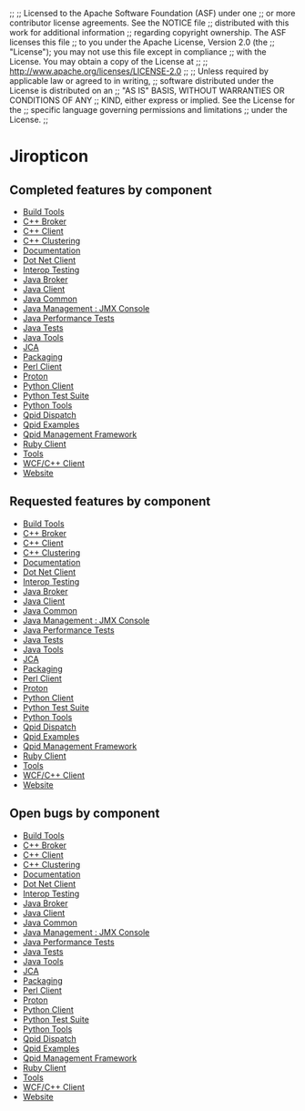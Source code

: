 ;;
;; Licensed to the Apache Software Foundation (ASF) under one
;; or more contributor license agreements.  See the NOTICE file
;; distributed with this work for additional information
;; regarding copyright ownership.  The ASF licenses this file
;; to you under the Apache License, Version 2.0 (the
;; "License"); you may not use this file except in compliance
;; with the License.  You may obtain a copy of the License at
;; 
;;   http://www.apache.org/licenses/LICENSE-2.0
;; 
;; Unless required by applicable law or agreed to in writing,
;; software distributed under the License is distributed on an
;; "AS IS" BASIS, WITHOUT WARRANTIES OR CONDITIONS OF ANY
;; KIND, either express or implied.  See the License for the
;; specific language governing permissions and limitations
;; under the License.
;;

# Jiropticon

## Completed features by component

 - [Build Tools](https://issues.apache.org/jira/issues/?jql=project+%3D+%22Qpid%22+and+issuetype+%3D+%22New+Feature%22+and+status+in+%28%22Closed%22%2C+%22Resolved%22%29+and+resolution+%3D+%22Fixed%22+and+component+%3D+%22Build+Tools%22)
 - [C++ Broker](https://issues.apache.org/jira/issues/?jql=project+%3D+%22Qpid%22+and+issuetype+%3D+%22New+Feature%22+and+status+in+%28%22Closed%22%2C+%22Resolved%22%29+and+resolution+%3D+%22Fixed%22+and+component+%3D+%22C%2B%2B+Broker%22)
 - [C++ Client](https://issues.apache.org/jira/issues/?jql=project+%3D+%22Qpid%22+and+issuetype+%3D+%22New+Feature%22+and+status+in+%28%22Closed%22%2C+%22Resolved%22%29+and+resolution+%3D+%22Fixed%22+and+component+%3D+%22C%2B%2B+Client%22)
 - [C++ Clustering](https://issues.apache.org/jira/issues/?jql=project+%3D+%22Qpid%22+and+issuetype+%3D+%22New+Feature%22+and+status+in+%28%22Closed%22%2C+%22Resolved%22%29+and+resolution+%3D+%22Fixed%22+and+component+%3D+%22C%2B%2B+Clustering%22)
 - [Documentation](https://issues.apache.org/jira/issues/?jql=project+%3D+%22Qpid%22+and+issuetype+%3D+%22New+Feature%22+and+status+in+%28%22Closed%22%2C+%22Resolved%22%29+and+resolution+%3D+%22Fixed%22+and+component+%3D+%22Documentation%22)
 - [Dot Net Client](https://issues.apache.org/jira/issues/?jql=project+%3D+%22Qpid%22+and+issuetype+%3D+%22New+Feature%22+and+status+in+%28%22Closed%22%2C+%22Resolved%22%29+and+resolution+%3D+%22Fixed%22+and+component+%3D+%22Dot+Net+Client%22)
 - [Interop Testing](https://issues.apache.org/jira/issues/?jql=project+%3D+%22Qpid%22+and+issuetype+%3D+%22New+Feature%22+and+status+in+%28%22Closed%22%2C+%22Resolved%22%29+and+resolution+%3D+%22Fixed%22+and+component+%3D+%22Interop+Testing%22)
 - [Java Broker](https://issues.apache.org/jira/issues/?jql=project+%3D+%22Qpid%22+and+issuetype+%3D+%22New+Feature%22+and+status+in+%28%22Closed%22%2C+%22Resolved%22%29+and+resolution+%3D+%22Fixed%22+and+component+%3D+%22Java+Broker%22)
 - [Java Client](https://issues.apache.org/jira/issues/?jql=project+%3D+%22Qpid%22+and+issuetype+%3D+%22New+Feature%22+and+status+in+%28%22Closed%22%2C+%22Resolved%22%29+and+resolution+%3D+%22Fixed%22+and+component+%3D+%22Java+Client%22)
 - [Java Common](https://issues.apache.org/jira/issues/?jql=project+%3D+%22Qpid%22+and+issuetype+%3D+%22New+Feature%22+and+status+in+%28%22Closed%22%2C+%22Resolved%22%29+and+resolution+%3D+%22Fixed%22+and+component+%3D+%22Java+Common%22)
 - [Java Management : JMX Console](https://issues.apache.org/jira/issues/?jql=project+%3D+%22Qpid%22+and+issuetype+%3D+%22New+Feature%22+and+status+in+%28%22Closed%22%2C+%22Resolved%22%29+and+resolution+%3D+%22Fixed%22+and+component+%3D+%22Java+Management+%3A+JMX+Console%22)
 - [Java Performance Tests](https://issues.apache.org/jira/issues/?jql=project+%3D+%22Qpid%22+and+issuetype+%3D+%22New+Feature%22+and+status+in+%28%22Closed%22%2C+%22Resolved%22%29+and+resolution+%3D+%22Fixed%22+and+component+%3D+%22Java+Performance+Tests%22)
 - [Java Tests](https://issues.apache.org/jira/issues/?jql=project+%3D+%22Qpid%22+and+issuetype+%3D+%22New+Feature%22+and+status+in+%28%22Closed%22%2C+%22Resolved%22%29+and+resolution+%3D+%22Fixed%22+and+component+%3D+%22Java+Tests%22)
 - [Java Tools](https://issues.apache.org/jira/issues/?jql=project+%3D+%22Qpid%22+and+issuetype+%3D+%22New+Feature%22+and+status+in+%28%22Closed%22%2C+%22Resolved%22%29+and+resolution+%3D+%22Fixed%22+and+component+%3D+%22Java+Tools%22)
 - [JCA](https://issues.apache.org/jira/issues/?jql=project+%3D+%22Qpid%22+and+issuetype+%3D+%22New+Feature%22+and+status+in+%28%22Closed%22%2C+%22Resolved%22%29+and+resolution+%3D+%22Fixed%22+and+component+%3D+%22JCA%22)
 - [Packaging](https://issues.apache.org/jira/issues/?jql=project+%3D+%22Qpid%22+and+issuetype+%3D+%22New+Feature%22+and+status+in+%28%22Closed%22%2C+%22Resolved%22%29+and+resolution+%3D+%22Fixed%22+and+component+%3D+%22Packaging%22)
 - [Perl Client](https://issues.apache.org/jira/issues/?jql=project+%3D+%22Qpid%22+and+issuetype+%3D+%22New+Feature%22+and+status+in+%28%22Closed%22%2C+%22Resolved%22%29+and+resolution+%3D+%22Fixed%22+and+component+%3D+%22Perl+Client%22)
 - [Proton](https://issues.apache.org/jira/issues/?jql=project+%3D+%22Qpid%22+and+issuetype+%3D+%22New+Feature%22+and+status+in+%28%22Closed%22%2C+%22Resolved%22%29+and+resolution+%3D+%22Fixed%22+and+component+%3D+%22Proton%22)
 - [Python Client](https://issues.apache.org/jira/issues/?jql=project+%3D+%22Qpid%22+and+issuetype+%3D+%22New+Feature%22+and+status+in+%28%22Closed%22%2C+%22Resolved%22%29+and+resolution+%3D+%22Fixed%22+and+component+%3D+%22Python+Client%22)
 - [Python Test Suite](https://issues.apache.org/jira/issues/?jql=project+%3D+%22Qpid%22+and+issuetype+%3D+%22New+Feature%22+and+status+in+%28%22Closed%22%2C+%22Resolved%22%29+and+resolution+%3D+%22Fixed%22+and+component+%3D+%22Python+Test+Suite%22)
 - [Python Tools](https://issues.apache.org/jira/issues/?jql=project+%3D+%22Qpid%22+and+issuetype+%3D+%22New+Feature%22+and+status+in+%28%22Closed%22%2C+%22Resolved%22%29+and+resolution+%3D+%22Fixed%22+and+component+%3D+%22Python+Tools%22)
 - [Qpid Dispatch](https://issues.apache.org/jira/issues/?jql=project+%3D+%22Qpid%22+and+issuetype+%3D+%22New+Feature%22+and+status+in+%28%22Closed%22%2C+%22Resolved%22%29+and+resolution+%3D+%22Fixed%22+and+component+%3D+%22Qpid+Dispatch%22)
 - [Qpid Examples](https://issues.apache.org/jira/issues/?jql=project+%3D+%22Qpid%22+and+issuetype+%3D+%22New+Feature%22+and+status+in+%28%22Closed%22%2C+%22Resolved%22%29+and+resolution+%3D+%22Fixed%22+and+component+%3D+%22Qpid+Examples%22)
 - [Qpid Management Framework](https://issues.apache.org/jira/issues/?jql=project+%3D+%22Qpid%22+and+issuetype+%3D+%22New+Feature%22+and+status+in+%28%22Closed%22%2C+%22Resolved%22%29+and+resolution+%3D+%22Fixed%22+and+component+%3D+%22Qpid+Management+Framework%22)
 - [Ruby Client](https://issues.apache.org/jira/issues/?jql=project+%3D+%22Qpid%22+and+issuetype+%3D+%22New+Feature%22+and+status+in+%28%22Closed%22%2C+%22Resolved%22%29+and+resolution+%3D+%22Fixed%22+and+component+%3D+%22Ruby+Client%22)
 - [Tools](https://issues.apache.org/jira/issues/?jql=project+%3D+%22Qpid%22+and+issuetype+%3D+%22New+Feature%22+and+status+in+%28%22Closed%22%2C+%22Resolved%22%29+and+resolution+%3D+%22Fixed%22+and+component+%3D+%22Tools%22)
 - [WCF/C++ Client](https://issues.apache.org/jira/issues/?jql=project+%3D+%22Qpid%22+and+issuetype+%3D+%22New+Feature%22+and+status+in+%28%22Closed%22%2C+%22Resolved%22%29+and+resolution+%3D+%22Fixed%22+and+component+%3D+%22WCF%2FC%2B%2B+Client%22)
 - [Website](https://issues.apache.org/jira/issues/?jql=project+%3D+%22Qpid%22+and+issuetype+%3D+%22New+Feature%22+and+status+in+%28%22Closed%22%2C+%22Resolved%22%29+and+resolution+%3D+%22Fixed%22+and+component+%3D+%22Website%22)

## Requested features by component

 - [Build Tools](https://issues.apache.org/jira/issues/?jql=project+%3D+%22Qpid%22+and+issuetype+%3D+%22New+Feature%22+and+status+in+%28%22Open%22%2C+%22Reopened%22%2C+%22In+Progress%22%2C+%22Ready+To+Review%22%29+and+component+%3D+%22Build+Tools%22)
 - [C++ Broker](https://issues.apache.org/jira/issues/?jql=project+%3D+%22Qpid%22+and+issuetype+%3D+%22New+Feature%22+and+status+in+%28%22Open%22%2C+%22Reopened%22%2C+%22In+Progress%22%2C+%22Ready+To+Review%22%29+and+component+%3D+%22C%2B%2B+Broker%22)
 - [C++ Client](https://issues.apache.org/jira/issues/?jql=project+%3D+%22Qpid%22+and+issuetype+%3D+%22New+Feature%22+and+status+in+%28%22Open%22%2C+%22Reopened%22%2C+%22In+Progress%22%2C+%22Ready+To+Review%22%29+and+component+%3D+%22C%2B%2B+Client%22)
 - [C++ Clustering](https://issues.apache.org/jira/issues/?jql=project+%3D+%22Qpid%22+and+issuetype+%3D+%22New+Feature%22+and+status+in+%28%22Open%22%2C+%22Reopened%22%2C+%22In+Progress%22%2C+%22Ready+To+Review%22%29+and+component+%3D+%22C%2B%2B+Clustering%22)
 - [Documentation](https://issues.apache.org/jira/issues/?jql=project+%3D+%22Qpid%22+and+issuetype+%3D+%22New+Feature%22+and+status+in+%28%22Open%22%2C+%22Reopened%22%2C+%22In+Progress%22%2C+%22Ready+To+Review%22%29+and+component+%3D+%22Documentation%22)
 - [Dot Net Client](https://issues.apache.org/jira/issues/?jql=project+%3D+%22Qpid%22+and+issuetype+%3D+%22New+Feature%22+and+status+in+%28%22Open%22%2C+%22Reopened%22%2C+%22In+Progress%22%2C+%22Ready+To+Review%22%29+and+component+%3D+%22Dot+Net+Client%22)
 - [Interop Testing](https://issues.apache.org/jira/issues/?jql=project+%3D+%22Qpid%22+and+issuetype+%3D+%22New+Feature%22+and+status+in+%28%22Open%22%2C+%22Reopened%22%2C+%22In+Progress%22%2C+%22Ready+To+Review%22%29+and+component+%3D+%22Interop+Testing%22)
 - [Java Broker](https://issues.apache.org/jira/issues/?jql=project+%3D+%22Qpid%22+and+issuetype+%3D+%22New+Feature%22+and+status+in+%28%22Open%22%2C+%22Reopened%22%2C+%22In+Progress%22%2C+%22Ready+To+Review%22%29+and+component+%3D+%22Java+Broker%22)
 - [Java Client](https://issues.apache.org/jira/issues/?jql=project+%3D+%22Qpid%22+and+issuetype+%3D+%22New+Feature%22+and+status+in+%28%22Open%22%2C+%22Reopened%22%2C+%22In+Progress%22%2C+%22Ready+To+Review%22%29+and+component+%3D+%22Java+Client%22)
 - [Java Common](https://issues.apache.org/jira/issues/?jql=project+%3D+%22Qpid%22+and+issuetype+%3D+%22New+Feature%22+and+status+in+%28%22Open%22%2C+%22Reopened%22%2C+%22In+Progress%22%2C+%22Ready+To+Review%22%29+and+component+%3D+%22Java+Common%22)
 - [Java Management : JMX Console](https://issues.apache.org/jira/issues/?jql=project+%3D+%22Qpid%22+and+issuetype+%3D+%22New+Feature%22+and+status+in+%28%22Open%22%2C+%22Reopened%22%2C+%22In+Progress%22%2C+%22Ready+To+Review%22%29+and+component+%3D+%22Java+Management+%3A+JMX+Console%22)
 - [Java Performance Tests](https://issues.apache.org/jira/issues/?jql=project+%3D+%22Qpid%22+and+issuetype+%3D+%22New+Feature%22+and+status+in+%28%22Open%22%2C+%22Reopened%22%2C+%22In+Progress%22%2C+%22Ready+To+Review%22%29+and+component+%3D+%22Java+Performance+Tests%22)
 - [Java Tests](https://issues.apache.org/jira/issues/?jql=project+%3D+%22Qpid%22+and+issuetype+%3D+%22New+Feature%22+and+status+in+%28%22Open%22%2C+%22Reopened%22%2C+%22In+Progress%22%2C+%22Ready+To+Review%22%29+and+component+%3D+%22Java+Tests%22)
 - [Java Tools](https://issues.apache.org/jira/issues/?jql=project+%3D+%22Qpid%22+and+issuetype+%3D+%22New+Feature%22+and+status+in+%28%22Open%22%2C+%22Reopened%22%2C+%22In+Progress%22%2C+%22Ready+To+Review%22%29+and+component+%3D+%22Java+Tools%22)
 - [JCA](https://issues.apache.org/jira/issues/?jql=project+%3D+%22Qpid%22+and+issuetype+%3D+%22New+Feature%22+and+status+in+%28%22Open%22%2C+%22Reopened%22%2C+%22In+Progress%22%2C+%22Ready+To+Review%22%29+and+component+%3D+%22JCA%22)
 - [Packaging](https://issues.apache.org/jira/issues/?jql=project+%3D+%22Qpid%22+and+issuetype+%3D+%22New+Feature%22+and+status+in+%28%22Open%22%2C+%22Reopened%22%2C+%22In+Progress%22%2C+%22Ready+To+Review%22%29+and+component+%3D+%22Packaging%22)
 - [Perl Client](https://issues.apache.org/jira/issues/?jql=project+%3D+%22Qpid%22+and+issuetype+%3D+%22New+Feature%22+and+status+in+%28%22Open%22%2C+%22Reopened%22%2C+%22In+Progress%22%2C+%22Ready+To+Review%22%29+and+component+%3D+%22Perl+Client%22)
 - [Proton](https://issues.apache.org/jira/issues/?jql=project+%3D+%22Qpid%22+and+issuetype+%3D+%22New+Feature%22+and+status+in+%28%22Open%22%2C+%22Reopened%22%2C+%22In+Progress%22%2C+%22Ready+To+Review%22%29+and+component+%3D+%22Proton%22)
 - [Python Client](https://issues.apache.org/jira/issues/?jql=project+%3D+%22Qpid%22+and+issuetype+%3D+%22New+Feature%22+and+status+in+%28%22Open%22%2C+%22Reopened%22%2C+%22In+Progress%22%2C+%22Ready+To+Review%22%29+and+component+%3D+%22Python+Client%22)
 - [Python Test Suite](https://issues.apache.org/jira/issues/?jql=project+%3D+%22Qpid%22+and+issuetype+%3D+%22New+Feature%22+and+status+in+%28%22Open%22%2C+%22Reopened%22%2C+%22In+Progress%22%2C+%22Ready+To+Review%22%29+and+component+%3D+%22Python+Test+Suite%22)
 - [Python Tools](https://issues.apache.org/jira/issues/?jql=project+%3D+%22Qpid%22+and+issuetype+%3D+%22New+Feature%22+and+status+in+%28%22Open%22%2C+%22Reopened%22%2C+%22In+Progress%22%2C+%22Ready+To+Review%22%29+and+component+%3D+%22Python+Tools%22)
 - [Qpid Dispatch](https://issues.apache.org/jira/issues/?jql=project+%3D+%22Qpid%22+and+issuetype+%3D+%22New+Feature%22+and+status+in+%28%22Open%22%2C+%22Reopened%22%2C+%22In+Progress%22%2C+%22Ready+To+Review%22%29+and+component+%3D+%22Qpid+Dispatch%22)
 - [Qpid Examples](https://issues.apache.org/jira/issues/?jql=project+%3D+%22Qpid%22+and+issuetype+%3D+%22New+Feature%22+and+status+in+%28%22Open%22%2C+%22Reopened%22%2C+%22In+Progress%22%2C+%22Ready+To+Review%22%29+and+component+%3D+%22Qpid+Examples%22)
 - [Qpid Management Framework](https://issues.apache.org/jira/issues/?jql=project+%3D+%22Qpid%22+and+issuetype+%3D+%22New+Feature%22+and+status+in+%28%22Open%22%2C+%22Reopened%22%2C+%22In+Progress%22%2C+%22Ready+To+Review%22%29+and+component+%3D+%22Qpid+Management+Framework%22)
 - [Ruby Client](https://issues.apache.org/jira/issues/?jql=project+%3D+%22Qpid%22+and+issuetype+%3D+%22New+Feature%22+and+status+in+%28%22Open%22%2C+%22Reopened%22%2C+%22In+Progress%22%2C+%22Ready+To+Review%22%29+and+component+%3D+%22Ruby+Client%22)
 - [Tools](https://issues.apache.org/jira/issues/?jql=project+%3D+%22Qpid%22+and+issuetype+%3D+%22New+Feature%22+and+status+in+%28%22Open%22%2C+%22Reopened%22%2C+%22In+Progress%22%2C+%22Ready+To+Review%22%29+and+component+%3D+%22Tools%22)
 - [WCF/C++ Client](https://issues.apache.org/jira/issues/?jql=project+%3D+%22Qpid%22+and+issuetype+%3D+%22New+Feature%22+and+status+in+%28%22Open%22%2C+%22Reopened%22%2C+%22In+Progress%22%2C+%22Ready+To+Review%22%29+and+component+%3D+%22WCF%2FC%2B%2B+Client%22)
 - [Website](https://issues.apache.org/jira/issues/?jql=project+%3D+%22Qpid%22+and+issuetype+%3D+%22New+Feature%22+and+status+in+%28%22Open%22%2C+%22Reopened%22%2C+%22In+Progress%22%2C+%22Ready+To+Review%22%29+and+component+%3D+%22Website%22)

## Open bugs by component

 - [Build Tools](https://issues.apache.org/jira/issues/?jql=project+%3D+%22Qpid%22+and+issuetype+%3D+%22Bug%22+and+status+in+%28%22Open%22%2C+%22Reopened%22%2C+%22In+Progress%22%2C+%22Ready+To+Review%22%29+and+component+%3D+%22Build+Tools%22)
 - [C++ Broker](https://issues.apache.org/jira/issues/?jql=project+%3D+%22Qpid%22+and+issuetype+%3D+%22Bug%22+and+status+in+%28%22Open%22%2C+%22Reopened%22%2C+%22In+Progress%22%2C+%22Ready+To+Review%22%29+and+component+%3D+%22C%2B%2B+Broker%22)
 - [C++ Client](https://issues.apache.org/jira/issues/?jql=project+%3D+%22Qpid%22+and+issuetype+%3D+%22Bug%22+and+status+in+%28%22Open%22%2C+%22Reopened%22%2C+%22In+Progress%22%2C+%22Ready+To+Review%22%29+and+component+%3D+%22C%2B%2B+Client%22)
 - [C++ Clustering](https://issues.apache.org/jira/issues/?jql=project+%3D+%22Qpid%22+and+issuetype+%3D+%22Bug%22+and+status+in+%28%22Open%22%2C+%22Reopened%22%2C+%22In+Progress%22%2C+%22Ready+To+Review%22%29+and+component+%3D+%22C%2B%2B+Clustering%22)
 - [Documentation](https://issues.apache.org/jira/issues/?jql=project+%3D+%22Qpid%22+and+issuetype+%3D+%22Bug%22+and+status+in+%28%22Open%22%2C+%22Reopened%22%2C+%22In+Progress%22%2C+%22Ready+To+Review%22%29+and+component+%3D+%22Documentation%22)
 - [Dot Net Client](https://issues.apache.org/jira/issues/?jql=project+%3D+%22Qpid%22+and+issuetype+%3D+%22Bug%22+and+status+in+%28%22Open%22%2C+%22Reopened%22%2C+%22In+Progress%22%2C+%22Ready+To+Review%22%29+and+component+%3D+%22Dot+Net+Client%22)
 - [Interop Testing](https://issues.apache.org/jira/issues/?jql=project+%3D+%22Qpid%22+and+issuetype+%3D+%22Bug%22+and+status+in+%28%22Open%22%2C+%22Reopened%22%2C+%22In+Progress%22%2C+%22Ready+To+Review%22%29+and+component+%3D+%22Interop+Testing%22)
 - [Java Broker](https://issues.apache.org/jira/issues/?jql=project+%3D+%22Qpid%22+and+issuetype+%3D+%22Bug%22+and+status+in+%28%22Open%22%2C+%22Reopened%22%2C+%22In+Progress%22%2C+%22Ready+To+Review%22%29+and+component+%3D+%22Java+Broker%22)
 - [Java Client](https://issues.apache.org/jira/issues/?jql=project+%3D+%22Qpid%22+and+issuetype+%3D+%22Bug%22+and+status+in+%28%22Open%22%2C+%22Reopened%22%2C+%22In+Progress%22%2C+%22Ready+To+Review%22%29+and+component+%3D+%22Java+Client%22)
 - [Java Common](https://issues.apache.org/jira/issues/?jql=project+%3D+%22Qpid%22+and+issuetype+%3D+%22Bug%22+and+status+in+%28%22Open%22%2C+%22Reopened%22%2C+%22In+Progress%22%2C+%22Ready+To+Review%22%29+and+component+%3D+%22Java+Common%22)
 - [Java Management : JMX Console](https://issues.apache.org/jira/issues/?jql=project+%3D+%22Qpid%22+and+issuetype+%3D+%22Bug%22+and+status+in+%28%22Open%22%2C+%22Reopened%22%2C+%22In+Progress%22%2C+%22Ready+To+Review%22%29+and+component+%3D+%22Java+Management+%3A+JMX+Console%22)
 - [Java Performance Tests](https://issues.apache.org/jira/issues/?jql=project+%3D+%22Qpid%22+and+issuetype+%3D+%22Bug%22+and+status+in+%28%22Open%22%2C+%22Reopened%22%2C+%22In+Progress%22%2C+%22Ready+To+Review%22%29+and+component+%3D+%22Java+Performance+Tests%22)
 - [Java Tests](https://issues.apache.org/jira/issues/?jql=project+%3D+%22Qpid%22+and+issuetype+%3D+%22Bug%22+and+status+in+%28%22Open%22%2C+%22Reopened%22%2C+%22In+Progress%22%2C+%22Ready+To+Review%22%29+and+component+%3D+%22Java+Tests%22)
 - [Java Tools](https://issues.apache.org/jira/issues/?jql=project+%3D+%22Qpid%22+and+issuetype+%3D+%22Bug%22+and+status+in+%28%22Open%22%2C+%22Reopened%22%2C+%22In+Progress%22%2C+%22Ready+To+Review%22%29+and+component+%3D+%22Java+Tools%22)
 - [JCA](https://issues.apache.org/jira/issues/?jql=project+%3D+%22Qpid%22+and+issuetype+%3D+%22Bug%22+and+status+in+%28%22Open%22%2C+%22Reopened%22%2C+%22In+Progress%22%2C+%22Ready+To+Review%22%29+and+component+%3D+%22JCA%22)
 - [Packaging](https://issues.apache.org/jira/issues/?jql=project+%3D+%22Qpid%22+and+issuetype+%3D+%22Bug%22+and+status+in+%28%22Open%22%2C+%22Reopened%22%2C+%22In+Progress%22%2C+%22Ready+To+Review%22%29+and+component+%3D+%22Packaging%22)
 - [Perl Client](https://issues.apache.org/jira/issues/?jql=project+%3D+%22Qpid%22+and+issuetype+%3D+%22Bug%22+and+status+in+%28%22Open%22%2C+%22Reopened%22%2C+%22In+Progress%22%2C+%22Ready+To+Review%22%29+and+component+%3D+%22Perl+Client%22)
 - [Proton](https://issues.apache.org/jira/issues/?jql=project+%3D+%22Qpid%22+and+issuetype+%3D+%22Bug%22+and+status+in+%28%22Open%22%2C+%22Reopened%22%2C+%22In+Progress%22%2C+%22Ready+To+Review%22%29+and+component+%3D+%22Proton%22)
 - [Python Client](https://issues.apache.org/jira/issues/?jql=project+%3D+%22Qpid%22+and+issuetype+%3D+%22Bug%22+and+status+in+%28%22Open%22%2C+%22Reopened%22%2C+%22In+Progress%22%2C+%22Ready+To+Review%22%29+and+component+%3D+%22Python+Client%22)
 - [Python Test Suite](https://issues.apache.org/jira/issues/?jql=project+%3D+%22Qpid%22+and+issuetype+%3D+%22Bug%22+and+status+in+%28%22Open%22%2C+%22Reopened%22%2C+%22In+Progress%22%2C+%22Ready+To+Review%22%29+and+component+%3D+%22Python+Test+Suite%22)
 - [Python Tools](https://issues.apache.org/jira/issues/?jql=project+%3D+%22Qpid%22+and+issuetype+%3D+%22Bug%22+and+status+in+%28%22Open%22%2C+%22Reopened%22%2C+%22In+Progress%22%2C+%22Ready+To+Review%22%29+and+component+%3D+%22Python+Tools%22)
 - [Qpid Dispatch](https://issues.apache.org/jira/issues/?jql=project+%3D+%22Qpid%22+and+issuetype+%3D+%22Bug%22+and+status+in+%28%22Open%22%2C+%22Reopened%22%2C+%22In+Progress%22%2C+%22Ready+To+Review%22%29+and+component+%3D+%22Qpid+Dispatch%22)
 - [Qpid Examples](https://issues.apache.org/jira/issues/?jql=project+%3D+%22Qpid%22+and+issuetype+%3D+%22Bug%22+and+status+in+%28%22Open%22%2C+%22Reopened%22%2C+%22In+Progress%22%2C+%22Ready+To+Review%22%29+and+component+%3D+%22Qpid+Examples%22)
 - [Qpid Management Framework](https://issues.apache.org/jira/issues/?jql=project+%3D+%22Qpid%22+and+issuetype+%3D+%22Bug%22+and+status+in+%28%22Open%22%2C+%22Reopened%22%2C+%22In+Progress%22%2C+%22Ready+To+Review%22%29+and+component+%3D+%22Qpid+Management+Framework%22)
 - [Ruby Client](https://issues.apache.org/jira/issues/?jql=project+%3D+%22Qpid%22+and+issuetype+%3D+%22Bug%22+and+status+in+%28%22Open%22%2C+%22Reopened%22%2C+%22In+Progress%22%2C+%22Ready+To+Review%22%29+and+component+%3D+%22Ruby+Client%22)
 - [Tools](https://issues.apache.org/jira/issues/?jql=project+%3D+%22Qpid%22+and+issuetype+%3D+%22Bug%22+and+status+in+%28%22Open%22%2C+%22Reopened%22%2C+%22In+Progress%22%2C+%22Ready+To+Review%22%29+and+component+%3D+%22Tools%22)
 - [WCF/C++ Client](https://issues.apache.org/jira/issues/?jql=project+%3D+%22Qpid%22+and+issuetype+%3D+%22Bug%22+and+status+in+%28%22Open%22%2C+%22Reopened%22%2C+%22In+Progress%22%2C+%22Ready+To+Review%22%29+and+component+%3D+%22WCF%2FC%2B%2B+Client%22)
 - [Website](https://issues.apache.org/jira/issues/?jql=project+%3D+%22Qpid%22+and+issuetype+%3D+%22Bug%22+and+status+in+%28%22Open%22%2C+%22Reopened%22%2C+%22In+Progress%22%2C+%22Ready+To+Review%22%29+and+component+%3D+%22Website%22)